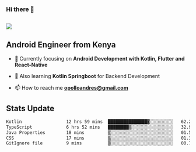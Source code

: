 ### Hi there 👋
<h2 align="left"><img src="https://readme-typing-svg.herokuapp.com?color='blue'&lines=I'm+Andrew+Opollo😊;Welcome+to+my+Github😜"> </h2>

## Android Engineer from Kenya


- 🌱 Currently focusing on **Android Development with Kotlin, Flutter and React-Native**

- 🔭 Also learning **Kotlin Springboot** for Backend Development

- 📫 How to reach me **opolloandres@gmail.com**


## Stats Update
<!--START_SECTION:waka-->

```txt
Kotlin                 12 hrs 59 mins  ███████████████▓░░░░░░░░░   62.23 %
TypeScript             6 hrs 52 mins   ████████▒░░░░░░░░░░░░░░░░   32.92 %
Java Properties        18 mins         ▒░░░░░░░░░░░░░░░░░░░░░░░░   01.50 %
CSS                    17 mins         ▒░░░░░░░░░░░░░░░░░░░░░░░░   01.37 %
GitIgnore file         9 mins          ▒░░░░░░░░░░░░░░░░░░░░░░░░   00.77 %
```

<!--END_SECTION:waka-->


